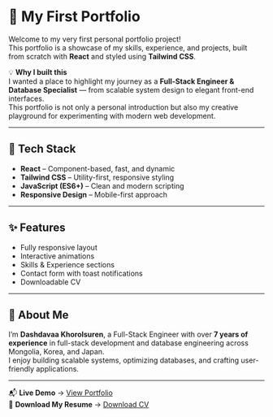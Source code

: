 # 🌟 My First Portfolio

Welcome to my very first personal portfolio project!  
This portfolio is a showcase of my skills, experience, and projects, built from scratch with **React** and styled using **Tailwind CSS**.  

💡 **Why I built this**  
I wanted a place to highlight my journey as a **Full-Stack Engineer & Database Specialist** — from scalable system design to elegant front-end interfaces.  
This portfolio is not only a personal introduction but also my creative playground for experimenting with modern web development.

---

## 🚀 Tech Stack
- **React** – Component-based, fast, and dynamic
- **Tailwind CSS** – Utility-first, responsive styling
- **JavaScript (ES6+)** – Clean and modern scripting
- **Responsive Design** – Mobile-first approach

---

## ✨ Features
- Fully responsive layout
- Interactive animations
- Skills & Experience sections
- Contact form with toast notifications
- Downloadable CV

---

## 📌 About Me
I’m **Dashdavaa Khorolsuren**, a Full-Stack Engineer with over **7 years of experience** in full-stack development and database engineering across Mongolia, Korea, and Japan.  
I enjoy building scalable systems, optimizing databases, and crafting user-friendly applications.

---

📬 **Live Demo** → [View Portfolio](https://your-portfolio-link.com)  
📄 **Download My Resume** → [Download CV](https://your-portfolio-link.com/Dashdavaa_Khorolsuren_CV.pdf)
